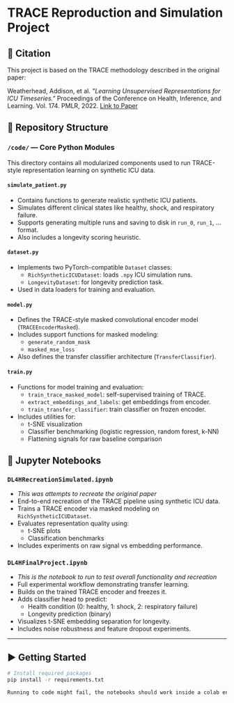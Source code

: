 # TRACE Reproduction and Simulation Project

## 📄 Citation

This project is based on the TRACE methodology described in the original paper:

Weatherhead, Addison, et al. *"Learning Unsupervised Representations for ICU Timeseries."* Proceedings of the Conference on Health, Inference, and Learning. Vol. 174. PMLR, 2022. [Link to Paper](https://proceedings.mlr.press/v174/weatherhead22a/weatherhead22a.pdf)

## 📁 Repository Structure

### `/code/` — Core Python Modules

This directory contains all modularized components used to run TRACE-style representation learning on synthetic ICU data.

#### `simulate_patient.py`

- Contains functions to generate realistic synthetic ICU patients.
- Simulates different clinical states like healthy, shock, and respiratory failure.
- Supports generating multiple runs and saving to disk in `run_0`, `run_1`, ... format.
- Also includes a longevity scoring heuristic.

#### `dataset.py`

- Implements two PyTorch-compatible `Dataset` classes:
  - `RichSyntheticICUDataset`: loads `.npy` ICU simulation runs.
  - `LongevityDataset`: for longevity prediction task.
- Used in data loaders for training and evaluation.

#### `model.py`

- Defines the TRACE-style masked convolutional encoder model (`TRACEEncoderMasked`).
- Includes support functions for masked modeling:
  - `generate_random_mask`
  - `masked_mse_loss`
- Also defines the transfer classifier architecture (`TransferClassifier`).

#### `train.py`

- Functions for model training and evaluation:
  - `train_trace_masked_model`: self-supervised training of TRACE.
  - `extract_embeddings_and_labels`: get embeddings from encoder.
  - `train_transfer_classifier`: train classifier on frozen encoder.
- Includes utilities for:
  - t-SNE visualization
  - Classifier benchmarking (logistic regression, random forest, k-NN)
  - Flattening signals for raw baseline comparison

## 📓 Jupyter Notebooks

### `DL4HRecreationSimulated.ipynb`
- *This was attempts to recreate the original paper*
- End-to-end recreation of the TRACE pipeline using synthetic ICU data.
- Trains a TRACE encoder via masked modeling on `RichSyntheticICUDataset`.
- Evaluates representation quality using:
  - t-SNE plots
  - Classification benchmarks
- Includes experiments on raw signal vs embedding performance.

### `DL4HFinalProject.ipynb`
- *This is the notebook to run to test overall functionality and recreation*
- Full experimental workflow demonstrating transfer learning.
- Builds on the trained TRACE encoder and freezes it.
- Adds classifier head to predict:
  - Health condition (0: healthy, 1: shock, 2: respiratory failure)
  - Longevity prediction (binary)
- Visualizes t-SNE embedding separation for longevity.
- Includes noise robustness and feature dropout experiments.

---

## ▶️ Getting Started

```bash
# Install required packages
pip install -r requirements.txt

Running to code might fail, the notebooks should work inside a colab environment.
